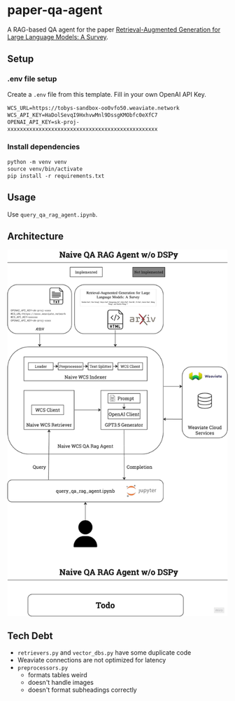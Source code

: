 # paper-qa-agent
A RAG-based QA agent for the paper [Retrieval-Augmented Generation for Large Language Models: A Survey](https://arxiv.org/html/2312.10997v5).
## Setup
### .env file setup
Create a `.env` file from this template. Fill in your own OpenAI API Key.
```
WCS_URL=https://tobys-sandbox-oo0vfo50.weaviate.network
WCS_API_KEY=HaDolSevqI9HxhvwMnl9DssgKMObfc0eXfC7
OPENAI_API_KEY=sk-proj-xxxxxxxxxxxxxxxxxxxxxxxxxxxxxxxxxxxxxxxxxxxxxxxx
```
### Install dependencies
```
python -m venv venv
source venv/bin/activate
pip install -r requirements.txt
```
## Usage
Use `query_qa_rag_agent.ipynb`.

## Architecture
![Architecture Diagram](architecture.png)

## Tech Debt
- `retrievers.py` and `vector_dbs.py` have some duplicate code
- Weaviate connections are not optimized for latency
- `preprocessors.py` 
  - formats tables weird
  - doesn't handle images
  - doesn't format subheadings correctly